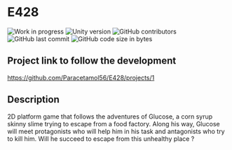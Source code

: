 # E428

![Work in progress](https://img.shields.io/badge/-Work%20In%20Progress-red?style=flat-square) ![Unity version](https://img.shields.io/badge/Unity%20version-2020.3%202f1-blue?style=flat-square) ![GitHub contributors](https://img.shields.io/github/contributors/Paracetamol56/E428?style=flat-square) ![GitHub last commit](https://img.shields.io/github/last-commit/Paracetamol56/E428?style=flat-square) ![GitHub code size in bytes](https://img.shields.io/github/languages/code-size/Paracetamol56/E428?style=flat-square)

## Project link to follow the development

https://github.com/Paracetamol56/E428/projects/1

## Description

2D platform game that follows the adventures of Glucose, a corn syrup skinny slime trying to escape from a food factory. Along his way, Glucose will meet protagonists who will help him in his task and antagonists who try to kill him. Will he succeed to escape from this unhealthy place ?
